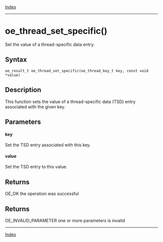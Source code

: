 [Index](index.md)

---
# oe_thread_set_specific()

Set the value of a thread-specific data entry.

## Syntax

    oe_result_t oe_thread_set_specific(oe_thread_key_t key, const void *value)
## Description 

This function sets the value of a thread-specific data (TSD) entry associated with the given key.



## Parameters

#### key

Set the TSD entry associated with this key.

#### value

Set the TSD entry to this value.

## Returns

OE_OK the operation was successful

## Returns

OE_INVALID_PARAMETER one or more parameters is invalid

---
[Index](index.md)

